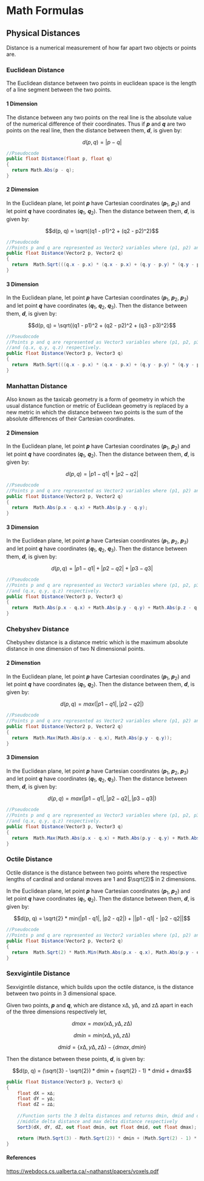 # Math Formulas
## Physical Distances
Distance is a numerical measurement of how far apart two objects or points are.

### Euclidean Distance
The Euclidean distance between two points in euclidean space is the length of a line segment between the two points.
#### 1 Dimension
The distance between any two points on the real line is the absolute value of the numerical difference of their coordinates. Thus if ***p*** and ***q*** are two points on the real line, then the distance between them, ***d***, is given by:
```math
d(p, q) = |p - q|
```
```cs
//Pseudocode
public float Distance(float p, float q)
{
  return Math.Abs(p - q);
}
```
#### 2 Dimension
In the Euclidean plane, let point ***p*** have Cartesian coordinates (***p***<sub>1</sub>, ***p***<sub>2</sub>) and let point ***q*** have coordinates (***q***<sub>1</sub>, ***q***<sub>2</sub>). Then the distance between them, ***d***, is given by:
```math
d(p, q) = \sqrt{(q1 - p1)^2 + (q2 - p2)^2}
```
```cs
//Pseudocode
//Points p and q are represented as Vector2 variables where (p1, p2) and (q1, q2) = (p.x, p.y) and (q.x, q.y) respectively.
public float Distance(Vector2 p, Vector2 q)
{
  return  Math.Sqrt(((q.x - p.x) * (q.x - p.x) + (q.y - p.y) * (q.y - p.y)));
}
```
#### 3 Dimension
In the Euclidean plane, let point ***p*** have Cartesian coordinates (***p***<sub>1</sub>, ***p***<sub>2</sub>, ***p***<sub>3</sub>) and let point ***q*** have coordinates (***q***<sub>1</sub>, ***q***<sub>2</sub>, ***q***<sub>3</sub>). Then the distance between them, ***d***, is given by:
```math
d(p, q) = \sqrt{(q1 - p1)^2 + (q2 - p2)^2 + (q3 - p3)^2}
```
```cs
//Pseudocode
//Points p and q are represented as Vector3 variables where (p1, p2, p3) and (q1, q2, q3) = (p.x, p.y, p.z)
//and (q.x, q.y, q.z) respectively.
public float Distance(Vector3 p, Vector3 q)
{
  return  Math.Sqrt(((q.x - p.x) * (q.x - p.x) + (q.y - p.y) * (q.y - p.y) + (q.z - p.z) * (q.z - p.z)));
}
```
### Manhattan Distance
Also known as the taxicab geometry is a form of geometry in which the usual distance function or metric of Euclidean geometry is replaced by a new metric in which the distance between two points is the sum of the absolute differences of their Cartesian coordinates.
#### 2 Dimension
In the Euclidean plane, let point ***p*** have Cartesian coordinates (***p***<sub>1</sub>, ***p***<sub>2</sub>) and let point ***q*** have coordinates (***q***<sub>1</sub>, ***q***<sub>2</sub>). Then the distance between them, ***d***, is given by:
```math
d(p, q) = |p1 - q1| + |p2 - q2|
```
```cs
//Pseudocode
//Points p and q are represented as Vector2 variables where (p1, p2) and (q1, q2) = (p.x, p.y) and (q.x, q.y) respectively.
public float Distance(Vector2 p, Vector2 q)
{
  return  Math.Abs(p.x - q.x) + Math.Abs(p.y - q.y);
}
```
#### 3 Dimension
In the Euclidean plane, let point ***p*** have Cartesian coordinates (***p***<sub>1</sub>, ***p***<sub>2</sub>, ***p***<sub>3</sub>) and let point ***q*** have coordinates (***q***<sub>1</sub>, ***q***<sub>2</sub>, ***q***<sub>3</sub>). Then the distance between them, ***d***, is given by:
```math
d(p, q) = |p1 - q1| + |p2 - q2| + |p3 - q3|
```
```cs
//Pseudocode
//Points p and q are represented as Vector3 variables where (p1, p2, p3) and (q1, q2, q3) = (p.x, p.y, p.z)
//and (q.x, q.y, q.z) respectively.
public float Distance(Vector3 p, Vector3 q)
{
  return  Math.Abs(p.x - q.x) + Math.Abs(p.y - q.y) + Math.Abs(p.z - q.z);
}
```
### Chebyshev Distance
Chebyshev distance is a distance metric which is the maximum absolute distance in one dimension of two N dimensional points.
#### 2 Dimenstion
In the Euclidean plane, let point ***p*** have Cartesian coordinates (***p***<sub>1</sub>, ***p***<sub>2</sub>) and let point ***q*** have coordinates (***q***<sub>1</sub>, ***q***<sub>2</sub>). Then the distance between them, ***d***, is given by:
```math
d(p, q) = max(|p1 - q1|, |p2 - q2|)
```
```cs
//Pseudocode
//Points p and q are represented as Vector2 variables where (p1, p2) and (q1, q2) = (p.x, p.y) and (q.x, q.y) respectively.
public float Distance(Vector2 p, Vector2 q)
{
  return  Math.Max(Math.Abs(p.x - q.x), Math.Abs(p.y - q.y));
}
```
#### 3 Dimension
In the Euclidean plane, let point ***p*** have Cartesian coordinates (***p***<sub>1</sub>, ***p***<sub>2</sub>, ***p***<sub>3</sub>) and let point ***q*** have coordinates (***q***<sub>1</sub>, ***q***<sub>2</sub>, ***q***<sub>3</sub>). Then the distance between them, ***d***, is given by:
```math
d(p, q) = max(|p1 - q1|, |p2 - q2|, |p3 - q3|)
```
```cs
//Pseudocode
//Points p and q are represented as Vector3 variables where (p1, p2, p3) and (q1, q2, q3) = (p.x, p.y, p.z)
//and (q.x, q.y, q.z) respectively.
public float Distance(Vector3 p, Vector3 q)
{
  return  Math.Max(Math.Abs(p.x - q.x) + Math.Abs(p.y - q.y) + Math.Abs(p.z - q.z));
}
```
### Octile Distance
Octile distance is the distance between two points where the respective lengths of cardinal and ordanal moves are 1 and $\sqrt{2}$ in 2 dimensions.

In the Euclidean plane, let point ***p*** have Cartesian coordinates (***p***<sub>1</sub>, ***p***<sub>2</sub>) and let point ***q*** have coordinates (***q***<sub>1</sub>, ***q***<sub>2</sub>). Then the distance between them, ***d***, is given by:
```math
d(p, q) = \sqrt{2} * min(|p1 - q1|, |p2 - q2|) + ||p1 - q1| - |p2 - q2||
```
```cs
//Pseudocode
//Points p and q are represented as Vector2 variables where (p1, p2) and (q1, q2) = (p.x, p.y) and (q.x, q.y) respectively.
public float Distance(Vector2 p, Vector2 q)
{
  return  Math.Sqrt(2) * Math.Min(Math.Abs(p.x - q.x), Math.Abs(p.y - q.y)) + Math.Abs(Math.Abs(p.x - q.x) - Math.Abs(p.y - q.y));
}
```
### Sexvigintile Distance
Sexvigintile distance, which builds upon the octile distance, is the distance between two points in 3 dimensional space.

Given two points, ***p*** and ***q***, which are distance x∆, y∆, and z∆ apart in each of the three dimensions respectively let,
```math
dmax = max(x∆, y∆, z∆)
```
```math
dmin = min(x∆, y∆, z∆)
```
```math
dmid = \lbrace x∆, y∆, z∆ \rbrace - \lbrace dmax, dmin \rbrace
```
Then the distance between these points, ***d***, is given by:
```math
d(p, q) = (\sqrt{3} - \sqrt{2}) * dmin + (\sqrt{2} - 1) * dmid + dmax
```
```cs
public float Distance(Vector3 p, Vector3 q)
{
    float dX = x∆;
    float dY = y∆;
    float dZ = z∆;
     
    //Function sorts the 3 delta distances and returns dmin, dmid and dmax which are the minimum delta distance, 
    //middle delta distance and max delta distance respectively
    Sort3(dX, dY, dZ, out float dmin, out float dmid, out float dmax);

    return (Math.Sqrt(3) - Math.Sqrt(2)) * dmin + (Math.Sqrt(2) - 1) * dmid + dmax;
}
```
#### References
https://webdocs.cs.ualberta.ca/~nathanst/papers/voxels.pdf
